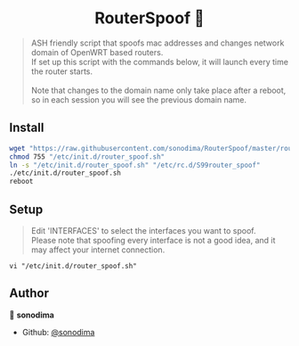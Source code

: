 <h1 align="center">RouterSpoof 📡</h1>
<p>
</p>

> ASH friendly script that spoofs mac addresses and changes network domain of OpenWRT based routers.<br>If set up this script with the commands below, it will launch every time the router starts.<br><br>Note that changes to the domain name only take place after a reboot, so in each session you will see the previous domain name.

## Install

```sh
wget "https://raw.githubusercontent.com/sonodima/RouterSpoof/master/router_spoof.sh" -O "/etc/init.d/router_spoof.sh"
chmod 755 "/etc/init.d/router_spoof.sh"
ln -s "/etc/init.d/router_spoof.sh" "/etc/rc.d/S99router_spoof"
./etc/init.d/router_spoof.sh
reboot
```

## Setup

> Edit 'INTERFACES' to select the interfaces you want to spoof.<br>Please note that spoofing every interface is not a good idea, and it may affect your internet connection.
```
vi "/etc/init.d/router_spoof.sh"
```

## Author

👤 **sonodima**

* Github: [@sonodima](https://github.com/sonodima)
